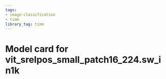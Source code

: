 ```yaml
---
tags:
- image-classification
- timm
library_tag: timm
---
```

# Model card for vit_srelpos_small_patch16_224.sw_in1k